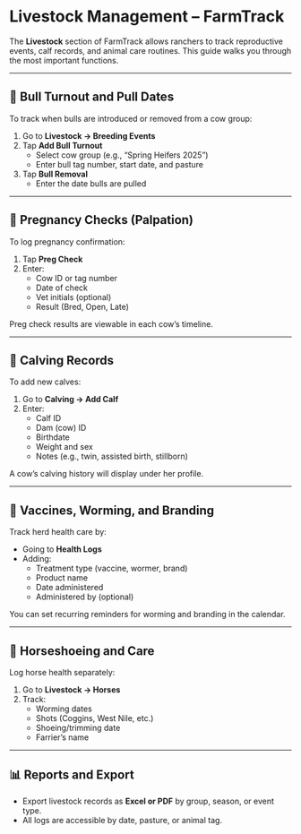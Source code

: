# Livestock Management – FarmTrack

The **Livestock** section of FarmTrack allows ranchers to track reproductive events, calf records, and animal care routines. This guide walks you through the most important functions.

---

## 🐂 Bull Turnout and Pull Dates

To track when bulls are introduced or removed from a cow group:

1. Go to **Livestock → Breeding Events**
2. Tap **Add Bull Turnout**
   - Select cow group (e.g., “Spring Heifers 2025”)
   - Enter bull tag number, start date, and pasture
3. Tap **Bull Removal**
   - Enter the date bulls are pulled

---

## 🤰 Pregnancy Checks (Palpation)

To log pregnancy confirmation:

1. Tap **Preg Check**
2. Enter:
   - Cow ID or tag number
   - Date of check
   - Vet initials (optional)
   - Result (Bred, Open, Late)

Preg check results are viewable in each cow’s timeline.

---

## 🐄 Calving Records

To add new calves:

1. Go to **Calving → Add Calf**
2. Enter:
   - Calf ID
   - Dam (cow) ID
   - Birthdate
   - Weight and sex
   - Notes (e.g., twin, assisted birth, stillborn)

A cow’s calving history will display under her profile.

---

## 💉 Vaccines, Worming, and Branding

Track herd health care by:

- Going to **Health Logs**
- Adding:
  - Treatment type (vaccine, wormer, brand)
  - Product name
  - Date administered
  - Administered by (optional)

You can set recurring reminders for worming and branding in the calendar.

---

## 🐴 Horseshoeing and Care

Log horse health separately:

1. Go to **Livestock → Horses**
2. Track:
   - Worming dates
   - Shots (Coggins, West Nile, etc.)
   - Shoeing/trimming date
   - Farrier’s name

---

## 📊 Reports and Export

- Export livestock records as **Excel or PDF** by group, season, or event type.
- All logs are accessible by date, pasture, or animal tag.
